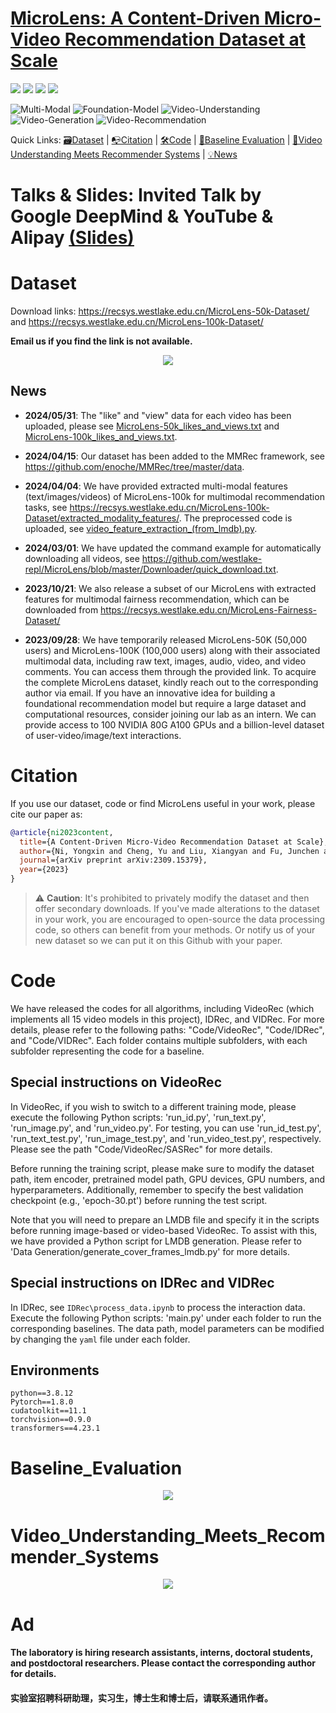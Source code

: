 # [MicroLens: A Content-Driven Micro-Video Recommendation Dataset at Scale](https://arxiv.org/pdf/2309.15379.pdf)

<a href="https://arxiv.org/pdf/2309.15379.pdf" alt="paper"><img src="https://img.shields.io/badge/ArXiv-2309.06789-FAA41F.svg?style=flat" /></a>
<a href="https://github.com/westlake-repl/MicroLens/blob/master/MicroLens_DeepMind_Talk.pdf" alt="Talk"><img src="https://img.shields.io/badge/Talk-DeepMind-orange" /></a> 
<a href="https://medium.com/@lifengyi_6964/building-a-large-scale-short-video-recommendation-dataset-and-benchmark-06e744746555" alt="blog"><img src="https://img.shields.io/badge/Blog-Medium-purple" /></a> 
<a href="https://zhuanlan.zhihu.com/p/675213913" alt="zhihu"><img src="https://img.shields.io/badge/Zhihu-知乎-blue" /></a> 
 
![Multi-Modal](https://img.shields.io/badge/Task-Multi--Modal-red) 
![Foundation-Model](https://img.shields.io/badge/Task-Foundation--Model-red) 
![Video-Understanding](https://img.shields.io/badge/Task-Video--Understanding-red) 
![Video-Generation](https://img.shields.io/badge/Task-Video--Generation-red) 
![Video-Recommendation](https://img.shields.io/badge/Task-Video--Recommendation-red) 

Quick Links: [🗃️Dataset](#Dataset) |
[📭Citation](#Citation) |
[🛠️Code](#Code) |
[🚀Baseline Evaluation](#Baseline_Evaluation) |
[🤗Video Understanding Meets Recommender Systems](#Video_Understanding_Meets_Recommender_Systems) |
[💡News](#News)

<!--<p align="center" width="100%">-->
<!--  <img src='https://camo.githubusercontent.com/ace7effc2b35cda2c66d5952869af563e851f89e5e1af029cfc9f69c7bebe78d/68747470733a2f2f692e696d6775722e636f6d2f77617856496d762e706e67' width="100%">-->
<!--</p>-->

<!--## We provide support for a range of tasks, including **Short Video Generation** related to popular models like **Stable Diffusion** and **Sora**, **General Video Understanding** tasks, and **Video Recommendation**.-->

<!--# A Content-Driven Micro-Video Recommendation Dataset at Scale-->

# Talks & Slides: Invited Talk by Google DeepMind & YouTube & Alipay [(Slides)](https://github.com/westlake-repl/MicroLens/blob/master/MicroLens_DeepMind_Talk.pdf)

# Dataset

Download links: https://recsys.westlake.edu.cn/MicroLens-50k-Dataset/ and https://recsys.westlake.edu.cn/MicroLens-100k-Dataset/

**Email us if you find the link is not available.**

<div align=center><img src="https://github.com/westlake-repl/MicroLens/blob/master/Results/dataset.png"/></div>

<!-- Dataset downloader (for Windows): https://github.com/microlens2023/microlens-dataset/blob/master/Downloader/microlens_downloader.exe

Dataset downloader (for Linux): https://github.com/microlens2023/microlens-dataset/blob/master/Downloader/microlens_downloader

Dataset downloader (for Mac): https://github.com/microlens2023/microlens-dataset/blob/master/Downloader/microlens_downloader_mac

For review purposes, we are temporarily releasing a portion of our Microlens dataset.

We have uploaded a MicroLens-TOY folder, which contains 100 randomly sampled videos from the Microlens dataset. The folder includes cover images, audio files, video content, and textual captions for all 100 videos.

Additionally, we have provided a MicroLens-100K folder, which consists of the MicroLens-100K_pairs.tsv file containing interaction pairs (each row indicates a user and the videos they interacted with, sorted by interaction timestamp), along with audio files, textual captions, and corresponding watermarked cover files for all videos in the MicroLens-100K dataset. Please note that video content for MicroLens-100K is currently not available.

For various types of modal data and the interaction pairs of MicroLens-100K, MicroLens-1M, and MicroLens, we will release all of them once the paper is accepted. -->

## News

- **2024/05/31**: The "like" and "view" data for each video has been uploaded, please see [MicroLens-50k_likes_and_views.txt](https://recsys.westlake.edu.cn/MicroLens-50k-Dataset/MicroLens-50k_likes_and_views.txt) and [MicroLens-100k_likes_and_views.txt](https://recsys.westlake.edu.cn/MicroLens-100k-Dataset/MicroLens-100k_likes_and_views.txt).

- **2024/04/15**: Our dataset has been added to the MMRec framework, see https://github.com/enoche/MMRec/tree/master/data.

- **2024/04/04**: We have provided extracted multi-modal features (text/images/videos) of MicroLens-100k for multimodal recommendation tasks, see https://recsys.westlake.edu.cn/MicroLens-100k-Dataset/extracted_modality_features/. The preprocessed code is uploaded, see [video_feature_extraction_(from_lmdb).py](https://github.com/westlake-repl/MicroLens/blob/master/Data%20Processing/video_feature_extraction_(from_lmdb).py).

- **2024/03/01**: We have updated the command example for automatically downloading all videos, see https://github.com/westlake-repl/MicroLens/blob/master/Downloader/quick_download.txt.

- **2023/10/21**: We also release a subset of our MicroLens with extracted features for multimodal fairness recommendation, which can be downloaded from https://recsys.westlake.edu.cn/MicroLens-Fairness-Dataset/

- **2023/09/28**: We have temporarily released MicroLens-50K (50,000 users) and MicroLens-100K (100,000 users) along with their associated multimodal data, including raw text, images, audio, video, and video comments. You can access them through the provided link. To acquire the complete MicroLens dataset, kindly reach out to the corresponding author via email. If you have an innovative idea for building a foundational recommendation model but require a large dataset and computational resources, consider joining our lab as an intern. We can provide access to 100 NVIDIA 80G A100 GPUs and a billion-level dataset of user-video/image/text interactions.

# Citation
If you use our dataset, code or find MicroLens useful in your work, please cite our paper as:

```bib
@article{ni2023content,
  title={A Content-Driven Micro-Video Recommendation Dataset at Scale},
  author={Ni, Yongxin and Cheng, Yu and Liu, Xiangyan and Fu, Junchen and Li, Youhua and He, Xiangnan and Zhang, Yongfeng and Yuan, Fajie},
  journal={arXiv preprint arXiv:2309.15379},
  year={2023}
}
```

> :warning: **Caution**: It's prohibited to privately modify the dataset and then offer secondary downloads. If you've made alterations to the dataset in your work, you are encouraged to open-source the data processing code, so others can benefit from your methods. Or notify us of your new dataset so we can put it on this Github with your paper.


# Code

We have released the codes for all algorithms, including VideoRec (which implements all 15 video models in this project), IDRec, and VIDRec. For more details, please refer to the following paths: "Code/VideoRec", "Code/IDRec", and "Code/VIDRec". Each folder contains multiple subfolders, with each subfolder representing the code for a baseline.

## Special instructions on VideoRec

In VideoRec, if you wish to switch to a different training mode, please execute the following Python scripts: 'run_id.py', 'run_text.py', 'run_image.py', and 'run_video.py'. For testing, you can use 'run_id_test.py', 'run_text_test.py', 'run_image_test.py', and 'run_video_test.py', respectively. Please see the path "Code/VideoRec/SASRec" for more details.

Before running the training script, please make sure to modify the dataset path, item encoder, pretrained model path, GPU devices, GPU numbers, and hyperparameters. Additionally, remember to specify the best validation checkpoint (e.g., 'epoch-30.pt') before running the test script.

Note that you will need to prepare an LMDB file and specify it in the scripts before running image-based or video-based VideoRec. To assist with this, we have provided a Python script for LMDB generation. Please refer to 'Data Generation/generate_cover_frames_lmdb.py' for more details.

## Special instructions on IDRec and VIDRec

In IDRec, see `IDRec\process_data.ipynb` to process the interaction data.  Execute the following Python scripts: 'main.py'  under each folder to run the corresponding baselines. The data path, model parameters can be modified by changing the `yaml` file under each folder. 

## Environments
```
python==3.8.12
Pytorch==1.8.0
cudatoolkit==11.1
torchvision==0.9.0
transformers==4.23.1
```

# Baseline_Evaluation

<div align=center><img src="https://github.com/westlake-repl/MicroLens/blob/master/Results/baseline_evaluation.png"/></div>

# Video_Understanding_Meets_Recommender_Systems

<div align=center><img src="https://github.com/westlake-repl/MicroLens/blob/master/Results/video_meets_rs.png"/></div>

# Ad
#### The laboratory is hiring research assistants, interns, doctoral students, and postdoctoral researchers. Please contact the corresponding author for details.
#### 实验室招聘科研助理，实习生，博士生和博士后，请联系通讯作者。
